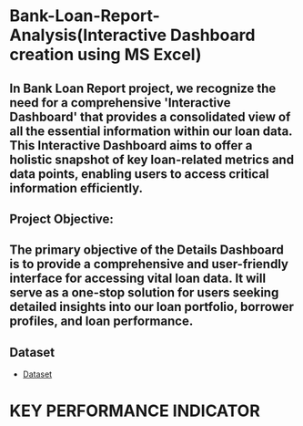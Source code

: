 # Bank-Loan-Report-Analysis(Interactive Dashboard creation using MS Excel)
## In Bank Loan Report project, we recognize the need for a comprehensive 'Interactive Dashboard' that provides a consolidated view of all the essential information within our loan data. This Interactive Dashboard aims to offer a holistic snapshot of key loan-related metrics and data points, enabling users to access critical information efficiently.
## Project Objective:
## The primary objective of the Details Dashboard is to provide a comprehensive and user-friendly interface for accessing vital loan data. It will serve as a one-stop solution for users seeking detailed insights into our loan portfolio, borrower profiles, and loan performance.
## Dataset 
- <a href="https://github.com/michealedos/PROJECT-1/blob/main/financial_loan.csv">Dataset</a>

# KEY PERFORMANCE INDICATOR
